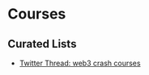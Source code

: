# Courses

## Curated Lists

- [Twitter Thread: web3 crash courses](https://twitter.com/dabit3/status/1435516510408110080?s=20)
